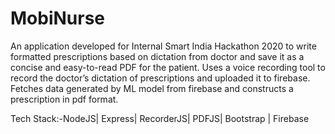 # MobiNurse
An application developed for Internal Smart India Hackathon 2020 to write formatted prescriptions based on dictation from doctor and save it as a concise and easy-to-read PDF for the patient. 
Uses a voice recording tool to record the doctor’s dictation of prescriptions and uploaded it to firebase. 
Fetches data generated by ML model from firebase and constructs a prescription in pdf format. 

Tech Stack:-NodeJS| Express| RecorderJS| PDFJS| Bootstrap | Firebase
